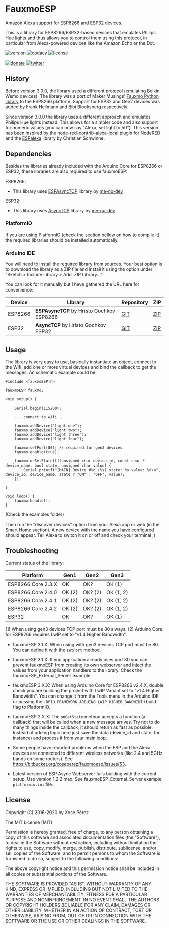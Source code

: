 # FauxmoESP

Amazon Alexa support for ESP8266 and ESP32 devices.

This is a library for ESP8266/ESP32-based devices that emulates Philips Hue lights and thus allows you to control them using this protocol, in particular from Alexa-powered devices like the Amazon Echo or the Dot.

[![version](https://img.shields.io/badge/version-3.1.0-brightgreen.svg)](CHANGELOG.md)
[![codacy](https://img.shields.io/codacy/grade/44478ddd58fe4cc6a2bc5598232663b8/dev.svg)](https://www.codacy.com/app/xoseperez/fauxmoesp/dashboard)
[![license](https://img.shields.io/badge/license-MIT-orange.svg)](LICENSE)

[![donate](https://img.shields.io/badge/donate-PayPal-blue.svg)](https://www.paypal.com/cgi-bin/webscr?cmd=_donations&business=xose%2eperez%40gmail%2ecom&lc=US&no_note=0&currency_code=EUR&bn=PP%2dDonationsBF%3abtn_donate_LG%2egif%3aNonHostedGuest)
[![twitter](https://img.shields.io/twitter/follow/xoseperez.svg?style=social)](https://twitter.com/intent/follow?screen_name=xoseperez)

## History

Before version 3.0.0, the library used a different protocol (emulating Belkin Wemo devices). The library was a port of Maker Musings' [Fauxmo Python library][6] to the ESP8266 platform. Support for ESP32 and Gen2 devices was added by Frank Hellmann <frank at vfx dot to> and Bibi Blocksberg respectively.

Since version 3.0.0 the library uses a different approach and emulates Philips Hue lights instead. This allows for a simpler code and also support for numeric values (you can now say "Alexa, set light to 50"). This version has been inspired by the [node-red-contrib-alexa-local](https://github.com/originallyus/node-red-contrib-alexa-local) plugin for NodeRED and the [ESPalexa](https://github.com/Aircoookie/Espalexa) library by Christian Schwinne.

## Dependencies

Besides the libraries already included with the Arduino Core for ESP8266 or ESP32, these libraries are also required to use fauxmoESP:

ESP8266:

* This library uses [ESPAsyncTCP][3] library by [me-no-dev][5]

ESP32:

* This library uses [AsyncTCP][4] library by [me-no-dev][5]

### PlatformIO

If you are using PlatformIO (check the section bellow on how to compile it) the required libraries should be installed automatically.

### Arduino IDE

You will need to install the required library from sources. Your best option is to download the library as a ZIP file and install it using the option under "Sketch > Include Library > Add .ZIP Library...".

You can look for it manually but I have gathered the URL here for convenience:

|Device|Library|Repository|ZIP|
|-|-|-|-|
|ESP8266|**ESPAsyncTCP** by Hristo Gochkov ESP8266|[GIT](https://github.com/me-no-dev/ESPAsyncTCP)|[ZIP](https://github.com/me-no-dev/ESPAsyncTCP/archive/master.zip)|
|ESP32|**AsyncTCP** by Hristo Gochkov ESP32|[GIT](https://github.com/me-no-dev/AsyncTCP)|[ZIP](https://github.com/me-no-dev/AsyncTCP/archive/master.zip)|

## Usage

The library is very easy to use, basically instantiate an object, connect to the Wifi, add one or more virtual devices and bind the callback to get the messages. An schematic example could be:

```
#include <fauxmoESP.h>

fauxmoESP fauxmo;

void setup() {

    Serial.begin(115200);

    ... connect to wifi ...

    fauxmo.addDevice("light one");
    fauxmo.addDevice("light two");
    fauxmo.addDevice("light three");
    fauxmo.addDevice("light four");

    fauxmo.setPort(80); // required for gen3 devices
    fauxmo.enable(true);

    fauxmo.onSetState([](unsigned char device_id, const char * device_name, bool state, unsigned char value) {
        Serial.printf("[MAIN] Device #%d (%s) state: %s value: %d\n", device_id, device_name, state ? "ON" : "OFF", value);
    });

}

void loop() {
    fauxmo.handle();
}

```

(Check the examples folder)

Then run the "discover devices" option from your Alexa app or web (in the Smart Home section). A new device with the name you have configured should appear. Tell Alexa to switch it on or off and check your terminal ;)

## Troubleshooting

Current status of the library:

|Platform|Gen1|Gen2|Gen3|
|---|---|---|---|
|ESP8266 Core 2.3.X|OK|OK?|OK (1)|
|ESP8266 Core 2.4.0|OK (2)|OK? (2)|OK (1, 2)|
|ESP8266 Core 2.4.1|OK (2)|OK? (2)|OK (1, 2)|
|ESP8266 Core 2.4.2|OK (2)|OK? (2)|OK (1, 2)|
|ESP32|OK|OK?|OK (1)|

(1) When using gen3 devices TCP port must be 80 always.
(2) Arduino Core for ESP8266 requires LwIP set to "v1.4 Higher Bandwidth".

* fauxmoESP 3.1.X: When using with gen3 devices TCP port must be 80. You can define it with the `setPort` method.

* fauxmoESP 3.1.X: If you application already uses port 80 you can prevent fauxmoESP from creating its own webserver and inject the values from your application handlers to the library. Check the fauxmoESP_External_Server example.

* fauxmoESP 3.X.X: When using Arduino Core for ESP8266 v2.4.X, double check you are building the project with LwIP Variant set to "v1.4 Higher Bandwidth". You can change it from the Tools menu in the Arduino IDE or passing the `-DPIO_FRAMEWORK_ARDUINO_LWIP_HIGHER_BANDWIDTH` build flag to PlatformIO.

* fauxmoESP 2.X.X: The `onGetState` method accepts a function (a callback) that will be called when a new message arrives. Try not to do many things inside the callback, it should return as fast as possible. Instead of adding logic here just save the data (device_id and state, for instance) and process it from your main loop.

* Some people have reported problems when the ESP and the Alexa devices are connected to different wireless networks (like 2.4 and 5GHz bands on some routers). See https://bitbucket.org/xoseperez/fauxmoesp/issues/53.

* Latest version of ESP Async Webserver fails building with the current setup. Use version 1.2.2 max. See fauxmoESP_External_Server example `platformio.ini` file.

[1]:https://github.com/esp8266/Arduino
[2]:http://docs.platformio.org/en/stable/platforms/espressif8266.html#using-arduino-framework-with-staging-version
[3]:https://github.com/me-no-dev/ESPAsyncTCP
[4]:https://github.com/me-no-dev/AsyncTCP
[5]:https://github.com/me-no-dev
[6]:https://github.com/makermusings/fauxmo

## License

Copyright (C) 2016-2020 by Xose Pérez <xose dot perez at gmail dot com>

The MIT License (MIT)

Permission is hereby granted, free of charge, to any person obtaining a copy
of this software and associated documentation files (the "Software"), to deal
in the Software without restriction, including without limitation the rights
to use, copy, modify, merge, publish, distribute, sublicense, and/or sell
copies of the Software, and to permit persons to whom the Software is
furnished to do so, subject to the following conditions:

The above copyright notice and this permission notice shall be included in
all copies or substantial portions of the Software.

THE SOFTWARE IS PROVIDED "AS IS", WITHOUT WARRANTY OF ANY KIND, EXPRESS OR
IMPLIED, INCLUDING BUT NOT LIMITED TO THE WARRANTIES OF MERCHANTABILITY,
FITNESS FOR A PARTICULAR PURPOSE AND NONINFRINGEMENT. IN NO EVENT SHALL THE
AUTHORS OR COPYRIGHT HOLDERS BE LIABLE FOR ANY CLAIM, DAMAGES OR OTHER
LIABILITY, WHETHER IN AN ACTION OF CONTRACT, TORT OR OTHERWISE, ARISING FROM,
OUT OF OR IN CONNECTION WITH THE SOFTWARE OR THE USE OR OTHER DEALINGS IN
THE SOFTWARE.
